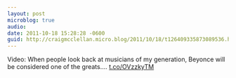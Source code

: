 ```yaml
---
layout: post
microblog: true
audio: 
date: 2011-10-18 15:28:28 -0600
guid: http://craigmcclellan.micro.blog/2011/10/18/t126409335873089536.html
---
```

Video: When people look back at musicians of my generation, Beyonce will be considered one of the greats.... [t.co/OVzzkyTM](http://t.co/OVzzkyTM)
